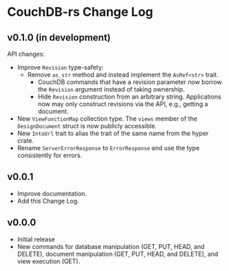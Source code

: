 # CouchDB-rs Change Log

## v0.1.0 (in development)

API changes:
* Improve `Revision` type-safety:
  * Remove `as_str` method and instead implement the `AsRef<str>` trait.
	* CouchDB commands that have a revision parameter now borrow the `Revision`
	  argument instead of taking ownership.
	* Hide `Revision` construction from an arbitrary string. Applications now may
	  only construct revisions via the API, e.g., getting a document.
* New `ViewFunctionMap` collection type. The `views` member of the
  `DesignDocument` struct is now publicly accessible.
* New `IntoUrl` trait to alias the trait of the same name from the hyper crate.
* Rename `ServerErrorResponse` to `ErrorResponse` and use the type consistently
  for errors.

## v0.0.1

* Improve documentation.
* Add this Change Log.

## v0.0.0

* Initial release
* New commands for database manipulation (GET, PUT, HEAD, and DELETE), document
  manipulation (GET, PUT, HEAD, and DELETE), and view execution (GET).
